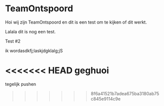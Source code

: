 # TeamOntspoord

Hoi wij zijn TeamOntspoord en dit is een test om te kijken of dit werkt.

Lalala dit is nog een test.

Test #2

ik wordasdkfj;laskjdgklalg;jS

<<<<<<< HEAD
geghuoi
=======
tegelijk pushen
>>>>>>> 8f6a41521b7adea675ba3180ab75c845e9114c9e

